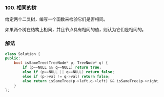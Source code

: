 ### [100. 相同的树](https://leetcode-cn.com/problems/same-tree/)

给定两个二叉树，编写一个函数来检验它们是否相同。

如果两个树在结构上相同，并且节点具有相同的值，则认为它们是相同的。

### 解法

```cpp
class Solution {
public:
    bool isSameTree(TreeNode* p, TreeNode* q) {
        if (p==NULL && q==NULL) return true;
        else if (p==NULL || q==NULL) return false;
        else if (p->val != q->val) return false;
        else return isSameTree(p->left,q->left) && isSameTree(p->right,q->right);
    }
};
```
